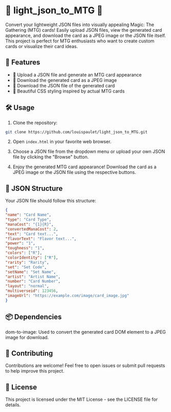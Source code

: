 # 🌟 light_json_to_MTG 🌟

Convert your lightweight JSON files into visually appealing Magic: The Gathering (MTG) cards! Easily upload JSON files, view the generated card appearance, and download the card as a JPEG image or the JSON file itself. This project is perfect for MTG enthusiasts who want to create custom cards or visualize their card ideas.

## 🚀 Features

- 📁 Upload a JSON file and generate an MTG card appearance
- 🎴 Download the generated card as a JPEG image
- 💾 Download the JSON file of the generated card
- 🌈 Beautiful CSS styling inspired by actual MTG cards

## 🛠️ Usage

1. Clone the repository:

```bash
git clone https://github.com/louispaulet/light_json_to_MTG.git
```


2. Open `index.html` in your favorite web browser.

3. Choose a JSON file from the dropdown menu or upload your own JSON file by clicking the "Browse" button.

4. Enjoy the generated MTG card appearance! Download the card as a JPEG image or the JSON file using the respective buttons.

## 📄 JSON Structure

Your JSON file should follow this structure:

```json
{
"name": "Card Name",
"type": "Card Type",
"manaCost": "{1}{R}",
"convertedManaCost": 2,
"text": "Card text...",
"flavorText": "Flavor text...",
"power": "1",
"toughness": "1",
"colors": ["R"],
"colorIdentity": ["R"],
"rarity": "Rarity",
"set": "Set Code",
"setName": "Set Name",
"artist": "Artist Name",
"number": "Card Number",
"layout": "normal",
"multiverseid": 123456,
"imageUrl": "https://example.com/image/card_image.jpg"
}
```

## 📦 Dependencies

dom-to-image: Used to convert the generated card DOM element to a JPEG image for download.
## 🙌 Contributing

Contributions are welcome! Feel free to open issues or submit pull requests to help improve this project.

## 📃 License

This project is licensed under the MIT License - see the LICENSE file for details.